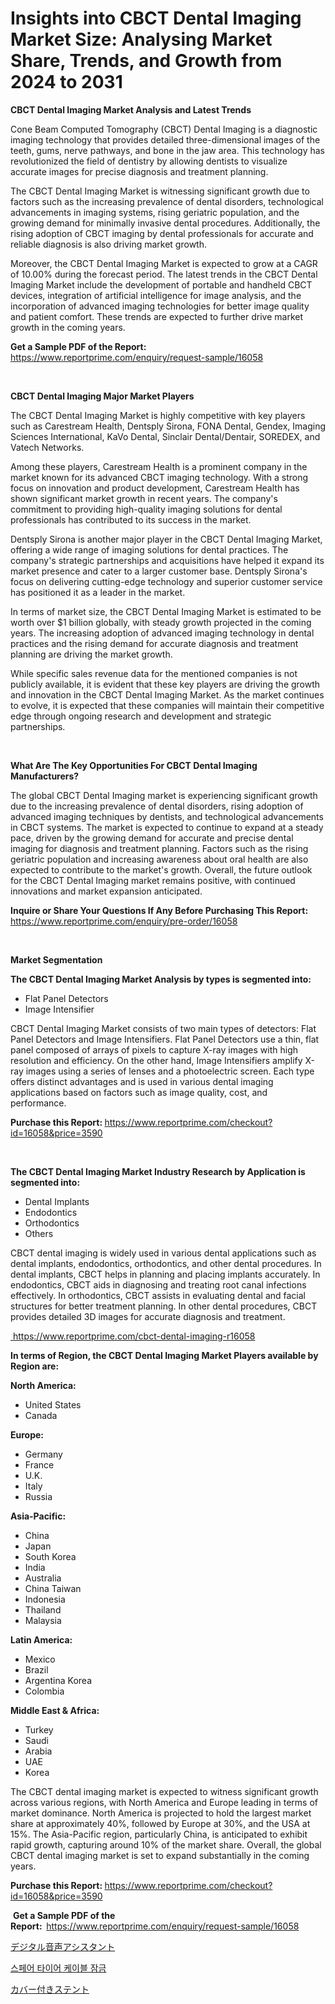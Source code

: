<p><h1>Insights into CBCT Dental Imaging Market Size: Analysing Market Share, Trends, and Growth from 2024 to 2031</h1></p><p><strong>CBCT Dental Imaging Market Analysis and Latest Trends</strong></p>
<p><p>Cone Beam Computed Tomography (CBCT) Dental Imaging is a diagnostic imaging technology that provides detailed three-dimensional images of the teeth, gums, nerve pathways, and bone in the jaw area. This technology has revolutionized the field of dentistry by allowing dentists to visualize accurate images for precise diagnosis and treatment planning.</p><p>The CBCT Dental Imaging Market is witnessing significant growth due to factors such as the increasing prevalence of dental disorders, technological advancements in imaging systems, rising geriatric population, and the growing demand for minimally invasive dental procedures. Additionally, the rising adoption of CBCT imaging by dental professionals for accurate and reliable diagnosis is also driving market growth.</p><p>Moreover, the CBCT Dental Imaging Market is expected to grow at a CAGR of 10.00% during the forecast period. The latest trends in the CBCT Dental Imaging Market include the development of portable and handheld CBCT devices, integration of artificial intelligence for image analysis, and the incorporation of advanced imaging technologies for better image quality and patient comfort. These trends are expected to further drive market growth in the coming years.</p></p>
<p><strong>Get a Sample PDF of the Report:&nbsp;</strong> <a href="https://www.reportprime.com/enquiry/request-sample/16058">https://www.reportprime.com/enquiry/request-sample/16058</a></p>
<p>&nbsp;</p>
<p><strong>CBCT Dental Imaging Major Market Players</strong></p>
<p><p>The CBCT Dental Imaging Market is highly competitive with key players such as Carestream Health, Dentsply Sirona, FONA Dental, Gendex, Imaging Sciences International, KaVo Dental, Sinclair Dental/Dentair, SOREDEX, and Vatech Networks. </p><p>Among these players, Carestream Health is a prominent company in the market known for its advanced CBCT imaging technology. With a strong focus on innovation and product development, Carestream Health has shown significant market growth in recent years. The company's commitment to providing high-quality imaging solutions for dental professionals has contributed to its success in the market.</p><p>Dentsply Sirona is another major player in the CBCT Dental Imaging Market, offering a wide range of imaging solutions for dental practices. The company's strategic partnerships and acquisitions have helped it expand its market presence and cater to a larger customer base. Dentsply Sirona's focus on delivering cutting-edge technology and superior customer service has positioned it as a leader in the market.</p><p>In terms of market size, the CBCT Dental Imaging Market is estimated to be worth over $1 billion globally, with steady growth projected in the coming years. The increasing adoption of advanced imaging technology in dental practices and the rising demand for accurate diagnosis and treatment planning are driving the market growth.</p><p>While specific sales revenue data for the mentioned companies is not publicly available, it is evident that these key players are driving the growth and innovation in the CBCT Dental Imaging Market. As the market continues to evolve, it is expected that these companies will maintain their competitive edge through ongoing research and development and strategic partnerships.</p></p>
<p>&nbsp;</p>
<p><strong>What Are The Key Opportunities For CBCT Dental Imaging Manufacturers?</strong></p>
<p><p>The global CBCT Dental Imaging market is experiencing significant growth due to the increasing prevalence of dental disorders, rising adoption of advanced imaging techniques by dentists, and technological advancements in CBCT systems. The market is expected to continue to expand at a steady pace, driven by the growing demand for accurate and precise dental imaging for diagnosis and treatment planning. Factors such as the rising geriatric population and increasing awareness about oral health are also expected to contribute to the market's growth. Overall, the future outlook for the CBCT Dental Imaging market remains positive, with continued innovations and market expansion anticipated.</p></p>
<p><strong>Inquire or Share Your Questions If Any Before Purchasing This Report:</strong> <a href="https://www.reportprime.com/enquiry/pre-order/16058">https://www.reportprime.com/enquiry/pre-order/16058</a></p>
<p>&nbsp;</p>
<p><strong>Market Segmentation</strong></p>
<p><strong>The CBCT Dental Imaging Market Analysis by types is segmented into:</strong></p>
<p><ul><li>Flat Panel Detectors</li><li>Image Intensifier</li></ul></p>
<p><p>CBCT Dental Imaging Market consists of two main types of detectors: Flat Panel Detectors and Image Intensifiers. Flat Panel Detectors use a thin, flat panel composed of arrays of pixels to capture X-ray images with high resolution and efficiency. On the other hand, Image Intensifiers amplify X-ray images using a series of lenses and a photoelectric screen. Each type offers distinct advantages and is used in various dental imaging applications based on factors such as image quality, cost, and performance.</p></p>
<p><strong>Purchase this Report:&nbsp;</strong><a href="https://www.reportprime.com/checkout?id=16058&price=3590">https://www.reportprime.com/checkout?id=16058&price=3590</a></p>
<p>&nbsp;</p>
<p><strong>The CBCT Dental Imaging Market Industry Research by Application is segmented into:</strong></p>
<p><ul><li>Dental Implants</li><li>Endodontics</li><li>Orthodontics</li><li>Others</li></ul></p>
<p><p>CBCT dental imaging is widely used in various dental applications such as dental implants, endodontics, orthodontics, and other dental procedures. In dental implants, CBCT helps in planning and placing implants accurately. In endodontics, CBCT aids in diagnosing and treating root canal infections effectively. In orthodontics, CBCT assists in evaluating dental and facial structures for better treatment planning. In other dental procedures, CBCT provides detailed 3D images for accurate diagnosis and treatment.</p></p>
<p><a href="https://www.reportprime.com/cbct-dental-imaging-r16058">&nbsp;https://www.reportprime.com/cbct-dental-imaging-r16058</a></p>
<p><strong>In terms of Region, the CBCT Dental Imaging Market Players available by Region are:</strong></p>
<p>
    <p> <strong> North America: </strong>
        <ul>
            <li>United States</li>
            <li>Canada</li>
        </ul>
        </p> 
    <p> <strong> Europe: </strong>
        <ul>
            <li>Germany</li>
            <li>France</li>
            <li>U.K.</li>
            <li>Italy</li>
            <li>Russia</li>
        </ul>
        </p> 
    <p> <strong> Asia-Pacific: </strong>
        <ul>
            <li>China</li>
            <li>Japan</li>
            <li>South Korea</li>
            <li>India</li>
            <li>Australia</li>
            <li>China Taiwan</li>
            <li>Indonesia</li>
            <li>Thailand</li>
            <li>Malaysia</li>
        </ul>
        </p> 
    <p> <strong> Latin America: </strong>
        <ul>
            <li>Mexico</li>
            <li>Brazil</li>
            <li>Argentina Korea</li>
            <li>Colombia</li>
        </ul>
        </p> 
    <p> <strong> Middle East & Africa: </strong>
        <ul>
            <li>Turkey</li>
            <li>Saudi</li>
            <li>Arabia</li>
            <li>UAE</li>
            <li>Korea</li>
        </ul>
    </p>
    </p>
<p><p>The CBCT dental imaging market is expected to witness significant growth across various regions, with North America and Europe leading in terms of market dominance. North America is projected to hold the largest market share at approximately 40%, followed by Europe at 30%, and the USA at 15%. The Asia-Pacific region, particularly China, is anticipated to exhibit rapid growth, capturing around 10% of the market share. Overall, the global CBCT dental imaging market is set to expand substantially in the coming years.</p></p>
<p><strong>Purchase this Report: </strong><a href="https://www.reportprime.com/checkout?id=16058&price=3590">https://www.reportprime.com/checkout?id=16058&price=3590</a></p>
<p>&nbsp;<strong>Get a Sample PDF of the Report:&nbsp;&nbsp;</strong><a href="https://www.reportprime.com/enquiry/request-sample/16058">https://www.reportprime.com/enquiry/request-sample/16058</a></p>
<p><strong></strong></p>
<p><p><a href="https://medium.com/@bulahhamill28/%E3%83%87%E3%82%B8%E3%82%BF%E3%83%AB%E9%9F%B3%E5%A3%B0%E3%82%A2%E3%82%B7%E3%82%B9%E3%82%BF%E3%83%B3%E3%83%88%E5%B8%82%E5%A0%B4-2031%E5%B9%B4%E3%81%BE%E3%81%A7%E3%81%AE%E6%88%90%E5%8A%9F%E3%81%99%E3%82%8B%E3%83%93%E3%82%B8%E3%83%8D%E3%82%B9%E6%88%A6%E7%95%A5%E3%81%AE%E9%8D%B5%E3%82%92%E4%BA%88%E6%B8%AC-9dbf5ce1f2dc">デジタル音声アシスタント</a></p><p><a href="https://medium.com/@carlosrtzkzhj/%EC%8A%A4%ED%8E%98%EC%96%B4-%ED%83%80%EC%9D%B4%EC%96%B4-%EC%BC%80%EC%9D%B4%EB%B8%94-%EC%9E%A0%EA%B8%88%EC%9E%A5%EC%B9%98-%EC%8B%9C%EC%9E%A5-%EA%B2%BD%EC%9F%81-%EB%B6%84%EC%84%9D-%EC%8B%9C%EC%9E%A5-%EB%8F%99%ED%96%A5-%EB%B0%8F-2031%EB%85%84%EA%B9%8C%EC%A7%80-%EC%98%88%EC%B8%A1-04726e7029a7">스페어 타이어 케이블 잠금</a></p><p><a href="https://medium.com/@spencerremin6/%E3%82%AB%E3%83%90%E3%83%BC%E3%83%89%E3%82%B9%E3%83%86%E3%83%B3%E3%83%88%E3%81%AE%E5%B8%82%E5%A0%B4%E3%82%B7%E3%82%A7%E3%82%A2%E3%81%AE%E9%80%B2%E5%8C%96%E3%81%A8%E5%B8%82%E5%A0%B4%E6%88%90%E9%95%B7%E3%83%88%E3%83%AC%E3%83%B3%E3%83%892024%E5%B9%B4%E3%81%8B%E3%82%892031%E5%B9%B4%E3%81%BE%E3%81%A7-64e2d6a9951f">カバー付きステント</a></p></p>